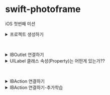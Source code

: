 # swift-photoframe
iOS 첫번째 미션

<details>
<summary>프로젝트 생성하기</summary>

## 주요 작업

- [x]  미션해결 저장소를 fork하고 clone한다.
- [x]  iOS 템플릿으로 프로젝트 생성한다.
- [x]  미션 해결하고 변경된 파일을 commit하고 원격 저장소에 push한다.
- [x]  GitHub 사이트에서 upstream 저장소에 PR 보낸다.
- [x]  PR 머지 이후 최종 버전을 로컬로 pull 가져온다.

## 학습 키워드

**Pull Request 하기 위한 과정들..**

1. Fork
2. clone, remote설정
3. branch 생성
4. 수정 작업 후 add, commit, push
5. Pull Request 생성
6. 코드리뷰, Merge Pull Reqest
7. Merge 이후 branch 삭제 및 동기화

**TabBarController :** 여러 뷰를 컨트롤러를 관리하는 컨테이너 뷰 컨트롤러

**ViewDidLoad :** 뷰의 컨트롤러가 메모리에 로드되고 난 후에 호출된다.

뷰의 로딩이 완료되었을 때, 시스템에 의해 자동으로 호출되기 때문에 초기화면을 구성하는 용도로 메서드를 주로 사용한다.

## 고민과 해결

첫 번째 Scene에 Custom Class를 ViewController지정하기
<img width="260" alt="스크린샷 2024-03-04 오후 5 04 06" src="https://github.com/joho2022/joho2022/assets/104732020/2a0f3841-bb56-4d27-9cd0-5a2cea5ff9e2">

## 결과
<img width="201" alt="스크린샷 2024-03-05 오후 12 13 33" src="https://github.com/joho2022/joho2022/assets/104732020/d189fa6c-c2ca-4561-a6a2-0508eca32d51">

## UITabBarController 와 UITabBar?
- UITabBarController
  
여러 뷰 컨트롤러를 관리하는 컨테이너 뷰 컨트롤러이다. 사용자가 탭 바의 탭을 선택하면, UITabBarController는 해당 탭에 연결된 뷰 컨트롤러의 뷰를 표시한다. ex) 사용자가 쉽게 접근할 수 있도록 하기 위해 사용한다.

- UITabBar

하나 이상의 탭 바 아이템을 표시하는 컨트롤이다. 일반적으로 하단 모서리에 위치하고, TabBar 내의 TabItem을 직접 추가, 삭제, 변경, 선택에 대한 응답을 제어하기 위해서는 delegate를 사용해야 한다.

## UITabBarController 와 UITabBar의 차이점
  UITabBarController는 탭 바 인터페이스를 가지는 컨테이너 뷰 컨트롤러이며,
  UITabBar는 단지 탭 바 UI 컴포넌트 자체를 나타내며, 탭 바 아이템의 선택과 관련된 동작은 직접 관리해야 한다.
  
  
## 관련 클래스
- UITabBarItem
탭 바에서 각 탭을 나타내는 아이템이다. 타이틀, 이미지, 선택된 이미지 등을 설정할 수 있다.

- UINavigationController
뷰 컨트롤러의 한 종류로, 네비게이션 스택 관리를 위해 사용된다.
ViewController는 계층을 이루면서 구성하고, 대표적으로 알려진 것이 NavigationController, TabBarController 이다..
 
</div>
</details>

&nbsp;

<details>
<summary>IBOutlet 연결하기</summary>

## 주요 작업

- [x]  First Scene에 있는 UILabel을 IBOutle으로 연결한다.
- [x]  연결한 아웃렛 변수에 값을 변경한다.
- [x]  firstLabel의 속성을 변경한다.

## 학습 키워드

**IBOutlet :** 스토리보드나 XIB 파일 내의 뷰와 같은 인터페이스 요소들을 코드 내의 변수나 상수에 연결할 수 있는 키워드

**Storyboard :** iOS와 macOS 앱 개발에 사용되는 시각적 도구로, Interface Builder의 일부

## 고민과 해결
<img width="260" alt="스크린샷 2024-03-05 오전 10 22 08" src="https://github.com/codesquad-members-2024/swift-photoframe/assets/104732020/dbbafe88-b152-4fcb-b275-44a6190d551f">
글자가 잘리는 현상 발생

- firstLabel.numberOfLines = 0 : 여러 줄의 텍스트를 표시할 수 있음, 현재 가로 줄을 해결해야하기 때문에 해결 안됨
- Label을 만들때 Label의 크기를 조절안해서 발생 → 크기를 조절함

## 결과
<img width="201" alt="스크린샷 2024-03-05 오후 12 13 33" src="https://github.com/joho2022/joho2022/assets/104732020/d189fa6c-c2ca-4561-a6a2-0508eca32d51">

</div>
</details>


<details>
<summary>UILabel 클래스 속성(Property)는 어떤게 있는가??</summary>

### text

레이블이 표시하는 기본 문자열, 이 속성을 통해 레이블에 표시될 텍스트를 넣을 수 있다

### **attributedText**

**NSAttributedString** 객체를 사용하여 문자열에 스타일을 적용할 수 있다.

1. example
<img width="290" alt="스크린샷 2024-03-05 오전 10 51 27" src="https://github.com/codesquad-members-2024/swift-photoframe/assets/104732020/229fdec5-8649-434e-a330-eccb35ccf35e">

```swift 
let fullText = firstLabel.text ?? ""
let attributedString = NSMutableAttributedString(string: fullText)
        
let range1 = (fullText as NSString).range(of: "KAI")
        
attributedString.addAttribute(.foregroundColor, value: UIColor.blue, range: range1)
        
let range2 = (fullText as NSString).range(of: "액자")
        
attributedString.addAttribute(.foregroundColor, value: UIColor.blue, range: range2)
firstLabel.attributedText = attributedString
```

### **textColor**

레이블 텍스트의 색상

- example
```swift
myLabel.textColor = UIColor.red

// RGB 값을 사용한 커스텀 색상
myLabel.textColor = UIColor(red: 0.1, green: 0.6, blue: 0.4, alpha: 1.0)
```

### **textAlignment**

텍스트의 수평 정렬을 결정한다.
![textAlignment](https://github.com/codesquad-members-2024/swift-photoframe/assets/104732020/8dd55150-eb03-471f-a218-c9cd3afd226e)

### **font**
```swift
// 기본 시스템 폰트 사용
firstLabel.font = UIFont.systemFont(ofSize: 40)

// 시스템 폰트 사용, 두께는 bold
firstLabel.font = UIFont.boldSystemFont(ofSize: 40)

// 시스템 폰트 사용, 두께는 semibold
firstLabel.font = UIFont.systemFont(ofSize: 40, weight: .semibold)

// 이탤릭 시스템 폰트 사용
firstLabel.font = UIFont.italicSystemFont(ofSize: 40)
```

### **lineBreakMode, lineBreakStrategy**

텍스트의 줄 바꿈 처리 방식을 결정하는 속성이다.

- **lineBreakMode**

UILabel이 여러 줄의 텍스트를 표시할 수 없을 때 줄바꿈을 결정한다.

```swift
.byWordWrapping: 단어 단위로 줄바꿈, 가장 기본적인 줄 바꿈 방식
.byCharWrapping: 문자 단위로 줄바꿈
.byClipping: 텍스트가 레이블 경계를 넘어가면 잘라낸다.
.byTruncatingHead: 텍스트의 앞부분을 생략하고 끝부분을 보여준다.
.byTruncatingTail: 텍스트의 끝부분을 생략한다.
.byTruncatingMiddle: 텍스트의 중간을 생략하고 앞뒤를 보여준다.
```

- **lineBreakStrategy**

iOS 13.0 이상에서 도입되었다. 텍스트의 줄바꿈 방식을 더 세밀하게 제어한다.
```swift
.pushOut: 가능한 한 줄바꿈을 피하여 단어들을 밀어낸다.
.hangulWordPriority: 한글 처리에 최적화된 줄바꿈을 사용한다. (주로 한글 텍스트에 적용)
.standard: 표준 줄바꿈 규칙을 사용한다.
```

### **isEnabled**

레이블이 활성화되어 있는지 여부 결정한다.

false를 설정하면 텍스트 색상이 흐려짐

## **텍스트 레이아웃**

### numberOfLines

텍스트를 표시할 최대 줄 수, 0으로 설정되면 무제한 줄을 표시할 수 있고, 텍스트의 야에 따라 높이가 조정된다

### **adjustsFontSizeToFitWidth**

속성이 true되면, 레이블의 너비에 맞춰서 텍스트 폰트크기가 자동으로 조정된다.

### **baselineAdjustment**

폰트 크기가 조정될 때 기준선의 조정방식을 결정한다.

### **minimumScaleFactor**

**adjustsFontSizeToFitWidth** 속성이 true인 경우, 텍스트 폰트 크기를 줄일 수 있는 최소 비율을 지정한다.

## 하이라이트

### highlightedTextColor

레이블의 텍스트에 적용된 강조 표시 색상

### isHighlighted

강조 표시로 레이블을 그릴지 여부를 나타내는 부울값

## 그림자

### shadowColor

텍스트의 그림자 색상

### shadowOffset

텍스트의 그림자 오프셋 (점 단위, 크기 및 방향 지정한다.)

</div>
</details>

&nbsp;

<details>
<summary>IBAction 연결하기</summary>

## 주요 작업

- [x]  IBAction을 연결하고 원하는 로직을 구현한다.
- [x]  버튼에 IBAction을 추가할 때 이벤트 종류를 학습한다.

## 학습 키워드

**IBAction : UI 요소(버튼)를 사용자가 해당 요소와 상호작용할 때 발생하는 이벤트를 코드 내의 메서드와 연결하기 위해 사용되는 키워드**

**UIButton : 사용자 상호 작용에 응답하여 사용자 지정 코드를 실행하는 컨트롤,** 

1. 사용자가 버튼을 탭할 때 특정 작업을 수행
2. 다양한 스타일 지원 (텍스트, 이미지), 
3. 상태에 따른 변화: **UIButton**은 다양한 상태(**normal**, **highlighted**, **disabled** 등)를 가진다.

## 고민과 해결

### IBOutlet 변수명 변경하는 법

마우스 우측클릭 → Refactor → Rename : @IBOutlet변수의 이름을 스토리보드와 연동을 유지한 채 변경 가능함

### IBAction 삭제 시 주의할 점

1. 코드 내 IBAction을 지워도 완벽하게 삭제되지 않음
2. IBAction을 연결한 객체를 클릭한 뒤 확인해보면 남아있는 action의 x를 눌러줘야 완벽하게 삭제가 된다.
<img width="644" alt="스크린샷 2024-03-05 오후 2 36 28" src="https://github.com/codesquad-members-2024/swift-photoframe/assets/104732020/d5a5a6d0-ed19-4088-9af4-c6ee205865f1">

    

## 결과

### Before

<img width="417" alt="스크린샷 2024-03-05 오후 2 39 05" src="https://github.com/codesquad-members-2024/swift-photoframe/assets/104732020/e864dbdb-0a81-4553-9759-41b3736be072">

### After
<img width="417" alt="스크린샷 2024-03-05 오후 2 39 13" src="https://github.com/codesquad-members-2024/swift-photoframe/assets/104732020/a6a44dd5-4487-4701-ab30-b0027f03d276">

</div>
</details>

<details>
<summary>IBAction 연결하기-추가학습</summary>

### IBAction과 IBOutlet 연결 구조

앱 실행 중 사용자의 UI 요소와의 상호 작용은 

**IBAction** 메서드를 통해 뷰에서 컨트롤러에 입력/변화를 준다.

**IBOutlet**을 통한 연결로 컨트롤러가 뷰에서 UI 요소의 상태를 업데이트한다.

### IBAction 이벤트 종류

### Did End On Exit

사용자가 텍스트 필드에서 편집을 마치고, Return 키, Done 키 등을 눌러 텍스트 필드의 편집을 종료할 때 발생

- 사용자가 로그인 폼에서 비밀번호 입력 후 Return 키를 눌러 로그인을 시도할 때 처리

### Editing Changed

텍스트 필드의 내용이 변경될 때마다 발생

사용자가 입력하는 동안 검색 결과를 필터링하거나 입력값을 검증 체크할 때 사용

### Editing Did Begin

사용자가 텍스트 필드에 터치하여 편집을 시작할 때 발생

텍스트 필드 선택 시 관련된 도움말이나 힌트를 표시할 때 사용

### Editing Did End

사용자가 텍스트 필드의 편집을 종료할 때 발생

편집이 끝난 후 입력 데이터의 검증, 텍스트 필드의 스타일을 변경할 때 사용

## **위에 4가지는 UITextField에서 사용자의 입력과 상호작용을 감지하고 처리하기 위해 사용**

### Primary Action Triggered

iOS 14이상에서 UIControlEvents에 추가된 새로운 이벤트 유형이다.

버튼을 연속해서 빠르게 여러 번 탭할 때 발생, 주로 사용자가 같은 버튼을 반복해서 누를 필요가 있을 때 사용. (숫자를 증가시키거나 감소시키는 Stepper ****컨트롤에 사용,

- **Touch Down** 이벤트가 처음 탭할 때 발생하는 반면,
- **Touch Down Repeat**은 그 이후 연속된 탭에서 발생하는 이벤트

### Touch Cancel

현재 터치가 취소되었을 때 발생 (전화나 텍스트 메시지 알림 등으로 인해 앱이 중단될 때 발생)

### Touch Down

사용자가 버튼 내부 어디에서든 터치를 시작할 때 발생

### Touch Down Repeat

사용자가 컨트롤을 길게 누르고 있을 때, **touchDown** 이벤트에 이어서 발생

### Touch Drag Enter

사용자가 버튼 외부에서 터치를 시작하고, 드래그하여 버튼 내부로 들어올 때 발생

### Touch Drag Exit

사용자가 버튼 내부에서 터치를 시작하고, 드래그하여 버튼 외부로 나갈 때 발생

### Touch Drag Outside

사용자가 버튼 내부에서 터치를 시작하고, 손가락을 들지 않은 채로 버튼 외부로 드래그할 때 발생

### Touch Up Outside

사용자가 버튼 내부에서 터치를 시작했지만, 버튼 외부에서 손가락을 떼었을 때 발생

### **valueChanged**

슬라이더, 스위치, 세그먼트 컨트롤과 같이 값이 변경될 때 발생하는 이벤트, 버튼에는 직접적으로 적용되지 않고, UIControl을 상속받은 다른 컨트롤에서 사용한다.

## 버튼에 액션을 여러개 추가할 수 있을까? ✅

<img width="300" alt="스크린샷_2024-03-05_오후_3 27 08" src="https://github.com/codesquad-members-2024/swift-photoframe/assets/104732020/2898a242-8c50-44ce-9092-778e1e62ec3a">

## 여러 버튼을 동시에 하나의 액션에 연결할 수 있을까?✅
<img width="670" alt="스크린샷 2024-03-05 오후 4 07 11" src="https://github.com/codesquad-members-2024/swift-photoframe/assets/104732020/9464c3ad-1d72-4eca-a9e3-73f351a373ce">

</div>
</details>
